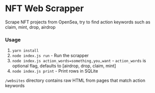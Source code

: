# NFT Web Scrapper
Scrape NFT projects from OpenSea, try to find action keywords such as claim, mint, drop, airdrop

### Usage
1. `yarn install`
2. `node index.js run` - Run the scrapper
3. `node index.js action_words=something,you,want` - `action_words` is optional flag, defaults to [airdrop, drop, claim, mint]
4. `node index.js print` - Print rows in SQLite

`/websites` directory contains raw HTML from pages that match action keywords